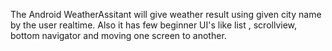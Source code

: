 The Android WeatherAssitant will give weather result using given city name by the user realtime. 
Also it has few beginner UI's like list , scrollview, bottom navigator and moving one screen to another.

